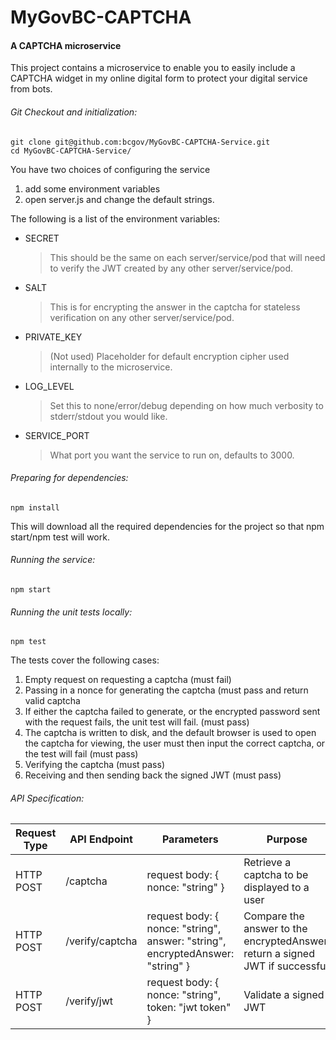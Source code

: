 # MyGovBC-CAPTCHA

#### A CAPTCHA microservice

This project contains a microservice to enable you to easily include a CAPTCHA widget in my online digital form to protect your digital service from bots.

###### Git Checkout and initialization:
```
git clone git@github.com:bcgov/MyGovBC-CAPTCHA-Service.git
cd MyGovBC-CAPTCHA-Service/
```

You have two choices of configuring the service
1. add some environment variables
2. open server.js and change the default strings.

The following is a list of the environment variables:

* SECRET
    > This should be the same on each server/service/pod that will need to verify the JWT created by any other server/service/pod.
* SALT
    > This is for encrypting the answer in the captcha for stateless verification on any other server/service/pod.
* PRIVATE_KEY
    > (Not used) Placeholder for default encryption cipher used internally to the microservice.
* LOG_LEVEL
    > Set this to none/error/debug depending on how much verbosity to stderr/stdout you would like.
* SERVICE_PORT
    > What port you want the service to run on, defaults to 3000.


###### Preparing for dependencies:
```
npm install
```
This will download  all the required dependencies for the project so that npm start/npm test will work.

###### Running the service:
```
npm start
```

###### Running the unit tests locally:
```
npm test
```

The tests cover the following cases:
1. Empty request on requesting a captcha (must fail)
2. Passing in a nonce for generating the captcha (must pass and return valid captcha
3. If either the captcha failed to generate, or the encrypted password sent with the request fails, the unit test will fail. (must pass)
4. The captcha is written to disk, and the default browser is used to open the captcha for viewing, the user must then input the correct captcha, or the test will fail (must pass)
5. Verifying the captcha (must pass)
6. Receiving and then sending back the signed JWT (must pass)


###### API Specification:
Request Type | API Endpoint | Parameters | Purpose
------------ | ------------- | ------------- | -------------
HTTP POST | /captcha | request body: { nonce: "string" } | Retrieve a captcha to be displayed to a user
HTTP POST | /verify/captcha | request body: { nonce: "string", answer: "string", encryptedAnswer: "string" } | Compare the answer to the encryptedAnswer, return a signed JWT if successful
HTTP POST | /verify/jwt | request body: { nonce: "string", token: "jwt token" } | Validate a signed JWT
